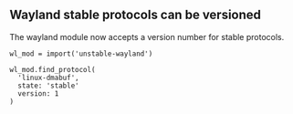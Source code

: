 ## Wayland stable protocols can be versioned

The wayland module now accepts a version number for stable protocols.

```meson
wl_mod = import('unstable-wayland')

wl_mod.find_protocol(
  'linux-dmabuf',
  state: 'stable'
  version: 1
)
```
